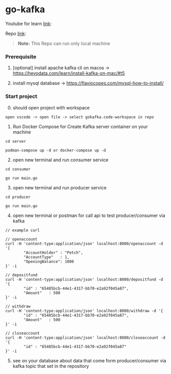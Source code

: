 # go-kafka

Youtube for learn [link](https://www.youtube.com/watch?v=RjtIdUOpH04):

Repo [link](https://github.com/codebangkok/golang/tree/main/project/gokafka):


> **Note:** This Repo can run only local machine


### Prerequisite

1. [optional] install apache kafka cli on macos -> https://hevodata.com/learn/install-kafka-on-mac/#t5

2. install mysql database -> https://flaviocopes.com/mysql-how-to-install/

### Start project

0. should open project with workspace
```
open vscode -> open file -> select gokafka.code-workspace in repo
```

1. Run Docker Compose for Create Kafka server container on your machine

```
cd server

podman-compose up -d or docker-compose up -d
```

2. open new terminal and run consumer service

```
cd consumer

go run main.go
```

3. open new terminal and run producer service
```
cd producer

go run main.go
```

4. open new terminal or postman for call api to test producer/consumer via kafka
```
// example curl

// openaccount
curl -H 'content-type:application/json' localhost:8000/openaccount -d '{ 
        "AccountHolder" : "Petch",
        "AccountType"   : 1,
        "OpeningBalance": 1000
}' -i

// depositfund
curl -H 'content-type:application/json' localhost:8000/depositfund -d '{ 
        "id" : "65485bcb-44e1-4317-bb70-e2a92f045a87",
        "Amount"   : 500
}' -i

// withdraw
curl -H 'content-type:application/json' localhost:8000/withdraw -d '{ 
        "id" : "65485bcb-44e1-4317-bb70-e2a92f045a87",
        "Amount"   : 500
}' -i

// closeaccount
curl -H 'content-type:application/json' localhost:8000/closeaccount -d '{
        "id" : "65485bcb-44e1-4317-bb70-e2a92f045a87"
}' -i

```

5. see on your database about data that come form producer/consumer via kafka topic that set in the repository